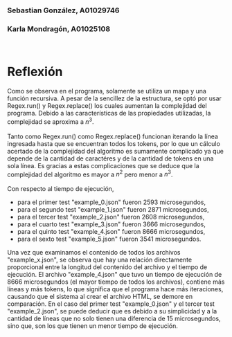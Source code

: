 ### Sebastian González, A01029746
### Karla Mondragón, A01025108
<br>

# Reflexión 

Como se observa en el programa, solamente se utiliza un mapa y una función recursiva. A pesar de la sencillez de la estructura, se optó por usar Regex.run() y Regex.replace() los cuales aumentan la complejidad del programa. Debido a las características de las propiedades utilizadas, la complejidad se aproxima a $n^3$. <br> <br>
Tanto como Regex.run() como Regex.replace() funcionan iterando la línea ingresada hasta que se encuentran todos los tokens, por lo que un cálculo acertado de la complejidad del algoritmo es sumamente complicado ya que depende de la cantidad de caractéres y de la cantidad de tokens en una sola línea. Es gracias a estas complicaciones que se deduce que la complejidad del algoritmo es mayor a $n^2$ pero menor a $n^3$. <br> <br>
Con respecto al tiempo de ejecución,
* para el primer test "example_0.json" fueron 2593 microsegundos, 
* para el segundo test "example_1.json" fueron 2871 microsegundos, 
* para el tercer test "example_2.json" fueron 2608 microsegundos,
* para el cuarto test "example_3.json" fueron 3666 microsegundos,
* para el quinto test "example_4.json" fueron 8666 microsegundos,
* para el sexto test "example_5.json" fueron 3541 microsegundos. <br> 

Una vez que examinamos el contenido de todos los archivos "example_x.json", se observa que hay una relación directamente proporcional entre la longitud del contenido del archivo y el tiempo de ejecución. El archivo "example_4.json" que tuvo un tiempo de ejecución de 8666 microsegundos (el mayor tiempo de todos los archivos), contiene más líneas y más tokens, lo que significa que el programa hace más iteraciones, causando que el sistema al crear el archivo HTML, se demore en comparación. En el caso del primer test "example_0.json" y el tercer test "example_2.json", se puede deducir que es debido a su simplicidad y a la cantidad de líneas que no solo tienen una diferencia de 15 microsegundos, sino que, son los que tienen un menor tiempo de ejecución.